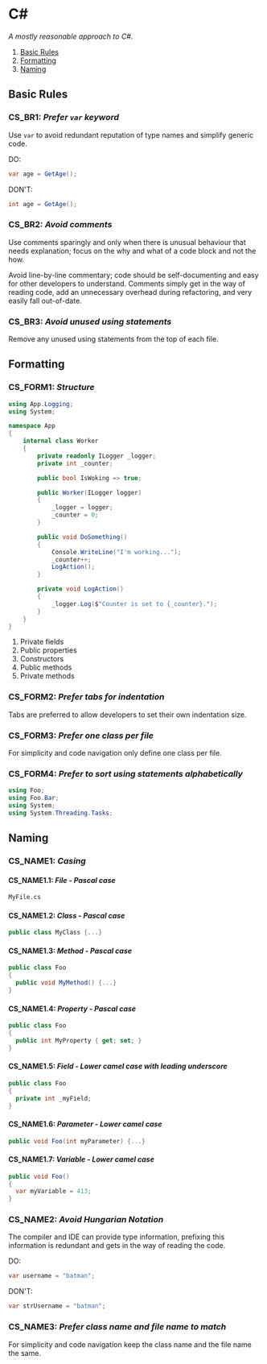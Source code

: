 # C\#

_A mostly reasonable approach to C#._

1. [Basic Rules](#basic-rules)
1. [Formatting](#formatting)
1. [Naming](#naming)

## Basic Rules

### CS_BR1: _Prefer `var` keyword_

Use `var` to avoid redundant reputation of type names and simplify generic code.

DO:

```csharp
var age = GetAge();
```

DON'T:

```csharp
int age = GetAge();
```

### CS_BR2: _Avoid comments_

Use comments sparingly and only when there is unusual behaviour that needs explanation; focus on the why and what of a code block and not the how.

Avoid line-by-line commentary; code should be self-documenting and easy for other developers to understand. Comments simply get in the way of reading code, add an unnecessary overhead during refactoring, and very easily fall out-of-date.

### CS_BR3: _Avoid unused using statements_

Remove any unused using statements from the top of each file.

## Formatting

### CS_FORM1: _Structure_

```csharp
using App.Logging;
using System;

namespace App
{
    internal class Worker
    {
        private readonly ILogger _logger;
        private int _counter;

        public bool IsWoking => true;

        public Worker(ILogger logger)
        {
            _logger = logger;
            _counter = 0;
        }

        public void DoSomething()
        {
            Console.WriteLine("I'm working...");
            _counter++;
            LogAction();
        }

        private void LogAction()
        {
            _logger.Log($"Counter is set to {_counter}.");
        }
    }
}
```

1. Private fields
1. Public properties
1. Constructors
1. Public methods
1. Private methods

### CS_FORM2: _Prefer tabs for indentation_

Tabs are preferred to allow developers to set their own indentation size.

### CS_FORM3: _Prefer one class per file_

For simplicity and code navigation only define one class per file.

### CS_FORM4: _Prefer to sort using statements alphabetically_

```csharp
using Foo;
using Foo.Bar;
using System;
using System.Threading.Tasks;
```

## Naming

### CS_NAME1: _Casing_

#### CS_NAME1.1: _File - Pascal case_

```txt
MyFile.cs
```

#### CS_NAME1.2: _Class - Pascal case_

```csharp
public class MyClass {...}
```

#### CS_NAME1.3: _Method - Pascal case_

```csharp
public class Foo
{
  public void MyMethod() {...}
}
```

#### CS_NAME1.4: _Property - Pascal case_

```csharp
public class Foo
{
  public int MyProperty { get; set; }
}
```

#### CS_NAME1.5: _Field - Lower camel case with leading underscore_

```csharp
public class Foo
{
  private int _myField;
}
```

#### CS_NAME1.6: _Parameter - Lower camel case_

```csharp
public void Foo(int myParameter) {...}
```

#### CS_NAME1.7: _Variable - Lower camel case_

```csharp
public void Foo()
{
  var myVariable = 413;
}
```

### CS_NAME2: _Avoid Hungarian Notation_

The compiler and IDE can provide type information, prefixing this information is redundant and gets in the way of reading the code.

DO:

```csharp
var username = "batman";
```

DON'T:

```csharp
var strUsername = "batman";
```

### CS_NAME3: _Prefer class name and file name to match_

For simplicity and code navigation keep the class name and the file name the same.
